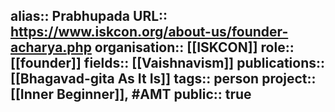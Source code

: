 alias:: Prabhupada
URL:: https://www.iskcon.org/about-us/founder-acharya.php
organisation:: [[ISKCON]] 
role:: [[founder]] 
fields:: [[Vaishnavism]] 
publications:: [[Bhagavad-gita As It Is]] 
tags:: person
project:: [[Inner Beginner]], #AMT 
public:: true
-